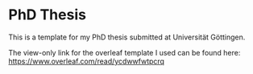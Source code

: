# PhD Thesis
This is a template for my PhD thesis submitted at Universität Göttingen.

The view-only link for the overleaf template I used can be found here:
https://www.overleaf.com/read/ycdwwfwtpcrq
